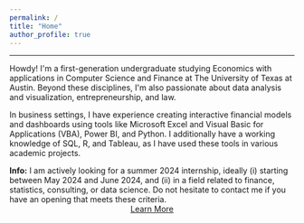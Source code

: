```yaml
---
permalink: /
title: "Home"
author_profile: true
---
```

------
Howdy! I'm a first-generation undergraduate studying Economics with applications in Computer Science and Finance at The University of Texas at Austin. Beyond these disciplines, I'm also passionate about data analysis and visualization, entrepreneurship, and law.

In business settings, I have experience creating interactive financial models and dashboards using tools like Microsoft Excel and Visual Basic for Applications (VBA), Power BI, and Python. I additionally have a working knowledge of SQL, R, and Tableau, as I have used these tools in various academic projects.

<div class="alert alert-info" role="alert">
  <strong>Info:</strong> I am actively looking for a summer 2024 internship, ideally (i) starting between May 2024 and June 2024, and (ii) in a field related to finance, statistics, consulting, or data science. Do not hesitate to contact me if you have an opening that meets these criteria.
</div>


<div style="text-align:center;">
    <a href="/about/" class="btn">Learn More</a>
</div>
